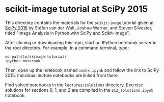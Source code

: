 scikit-image tutorial at SciPy 2015
===================================

This directory contains the materials for the ``scikit-image`` tutorial given
at [SciPy 2015](https://conference.scipy.org/scipy2014/schedule/tutorials/) by
Stéfan van der Walt, Joshua Warner, and Steven Silvester, titled "Image
Analysis in Python with SciPy and Scikit-Image".

After cloning or downloading this repo, start an IPython notebook server in
the root directory. For example, in a command terminal, type:

    cd path/to/skimage-tutorials
    ipython notebook


Then, open up the notebook named `index.ipynb` and follow the link to SciPy
2015. Individual lecture notebooks are linked from there.


Find solved notebooks in the ``lectures/solutions`` directory. Exercise solutions
for sections 0, 1, and 2 are compiled in the `012_solutions.ipynb` notebook.
